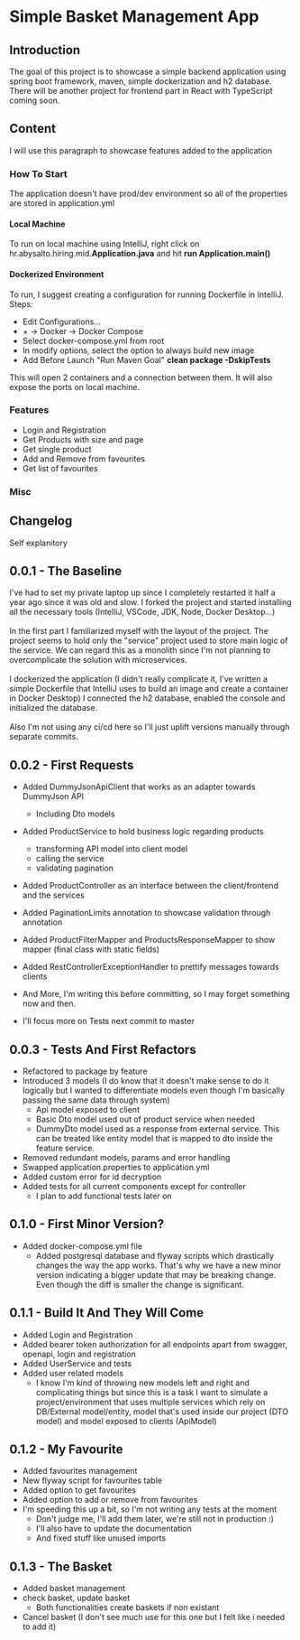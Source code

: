 # Simple Basket Management App

## Introduction

The goal of this project is to showcase a simple backend application using spring boot framework, maven, simple dockerization and h2 database.<br/>
There will be another project for frontend part in React with TypeScript coming soon.

## Content
I will use this paragraph to showcase features added to the application

### How To Start

The application doesn't have prod/dev environment so all of the properties are stored in application.yml

#### Local Machine
To run on local machine using IntelliJ, right click on hr.abysalto.hiring.mid.**Application.java** and hit **run Application.main()**

#### Dockerized Environment
To run, I suggest creating a configuration for running Dockerfile in IntelliJ.
Steps:
* Edit Configurations...
* \+ -> Docker -> Docker Compose
* Select docker-compose.yml from root 
* In modify options, select the option to always build new image 
* Add Before Launch "Run Maven Goal" **clean package -DskipTests**

This will open 2 containers and a connection between them. It will also expose the ports on local machine.

### Features

* Login and Registration
* Get Products with size and page
* Get single product
* Add and Remove from favourites
* Get list of favourites

### Misc

## Changelog
Self explanitory

## 0.0.1 - The Baseline
I've had to set my private laptop up since I completely restarted it half a year ago since it was old and slow.
I forked the project and started installing all the necessary tools (IntelliJ, VSCode, JDK, Node, Docker Desktop...)
<br/><br/>
In the first part I familiarized myself with the layout of the project. The project seems to hold only the "service" project used to store main logic of the service.
We can regard this as a monolith since I'm not planning to overcomplicate the solution with microservices.
<br/><br/>
I dockerized the application (I didn't really complicate it, I've written a simple Dockerfile that IntelliJ uses to build an image and create a container in Docker Desktop)
I connected the h2 database, enabled the console and initialized the database.
<br/><br/>
Also I'm not using any ci/cd here so I'll just uplift versions manually through separate commits.

## 0.0.2 - First Requests

* Added DummyJsonApiClient that works as an adapter towards DummyJson API
  * Including Dto models
* Added ProductService to hold business logic regarding products
  * transforming API model into client model
  * calling the service
  * validating pagination
* Added ProductController as an interface between the client/frontend and the services
* Added PaginationLimits annotation to showcase validation through annotation
* Added ProductFilterMapper and ProductsResponseMapper to show mapper (final class with static fields)
* Added RestControllerExceptionHandler to prettify messages towards clients
* And More, I'm writing this before committing, so I may forget something now and then.

* I'll focus more on Tests next commit to master

## 0.0.3 - Tests And First Refactors

* Refactored to package by feature
* Introduced 3 models (I do know that it doesn't make sense to do it logically but I wanted to differentiate models even though I'm basically passing the same data through system)
  * Api model exposed to client
  * Basic Dto model used out of product service when needed
  * DummyDto model used as a response from external service. This can be treated like entity model that is mapped to dto inside the feature service.
* Removed redundant models, params and error handling
* Swapped application.properties to application.yml
* Added custom error for id decryption
* Added tests for all current components except for controller
  * I plan to add functional tests later on

## 0.1.0 - First Minor Version?

* Added docker-compose.yml file
  * Added postgresql database and flyway scripts which drastically changes the way the app works. That's why we have a new minor version indicating a bigger update that may be breaking change.
Even though the diff is smaller the change is significant.

## 0.1.1 - Build It And They Will Come

* Added Login and Registration
* Added bearer token authorization for all endpoints apart from swagger, openapi, login and registration
* Added UserService and tests
* Added user related models
  * I know I'm kind of throwing new models left and right and complicating things but since this is a task I want to simulate a project/environment that uses multiple services which rely on DB/External model/entity, model that's used inside our project (DTO model) and model exposed to clients (ApiModel)

## 0.1.2 - My Favourite

* Added favourites management
* New flyway script for favourites table
* Added option to get favourites
* Added option to add or remove from favourites
* I'm speeding this up a bit, so I'm not writing any tests at the moment
  * Don't judge me, I'll add them later, we're still not in production :)
  * I'll also have to update the documentation
  * And fixed stuff like unused imports

## 0.1.3 - The Basket

* Added basket management
* check basket, update basket
  * Both functionalities create baskets if non existant
* Cancel basket (I don't see much use for this one but I felt like i needed to add it)